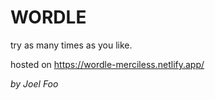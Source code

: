 # WORDLE

try as many times as you like.

hosted on <https://wordle-merciless.netlify.app/>

_by Joel Foo_
